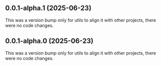 ## 0.0.1-alpha.1 (2025-06-23)

This was a version bump only for utils to align it with other projects, there were no code changes.

## 0.0.1-alpha.0 (2025-06-23)

This was a version bump only for utils to align it with other projects, there were no code changes.